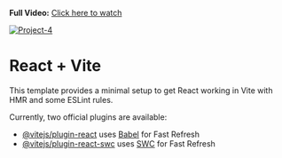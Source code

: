 **Full Video:** [Click here to watch](https://youtube.com/live/gHfNmY4Sfpo)

[![Project-4](https://github.com/user-attachments/assets/41de1831-1a6f-43ba-9b67-54b202448a27)](https://youtu.be/7Cg0QFLxL60)

# React + Vite

This template provides a minimal setup to get React working in Vite with HMR and some ESLint rules.

Currently, two official plugins are available:

- [@vitejs/plugin-react](https://github.com/vitejs/vite-plugin-react/blob/main/packages/plugin-react/README.md) uses [Babel](https://babeljs.io/) for Fast Refresh
- [@vitejs/plugin-react-swc](https://github.com/vitejs/vite-plugin-react-swc) uses [SWC](https://swc.rs/) for Fast Refresh
